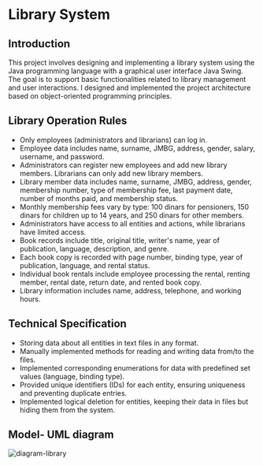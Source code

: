 # Library System

## Introduction
This project involves designing and implementing a library system using the Java programming language with a graphical user interface Java Swing. The goal is to support basic functionalities related to library management and user interactions. I designed and implemented the project architecture based on object-oriented programming principles.

## Library Operation Rules
- Only employees (administrators and librarians) can log in.
- Employee data includes name, surname, JMBG, address, gender, salary, username, and password.
- Administrators can register new employees and add new library members. Librarians can only add new library members.
- Library member data includes name, surname, JMBG, address, gender, membership number, type of membership fee, last payment date, number of months paid, and membership status.
- Monthly membership fees vary by type: 100 dinars for pensioners, 150 dinars for children up to 14 years, and 250 dinars for other members.
- Administrators have access to all entities and actions, while librarians have limited access.
- Book records include title, original title, writer's name, year of publication, language, description, and genre.
- Each book copy is recorded with page number, binding type, year of publication, language, and rental status.
- Individual book rentals include employee processing the rental, renting member, rental date, return date, and rented book copy.
- Library information includes name, address, telephone, and working hours.

## Technical Specification
- Storing data about all entities in text files in any format.
- Manually implemented methods for reading and writing data from/to the files.
- Implemented corresponding enumerations for data with predefined set values (language, binding type).
- Provided unique identifiers (IDs) for each entity, ensuring uniqueness and preventing duplicate entries.
- Implemented logical deletion for entities, keeping their data in files but hiding them from the system.

## Model- UML diagram
![diagram-library](https://github.com/anna02272/SR46-2021-UOP-projekat/assets/96575598/8bf73a5c-11e7-4757-a399-36dc1e0f2c40)

